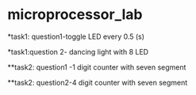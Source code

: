 # microprocessor_lab
*task1: question1-toggle LED every 0.5 (s)


*task1:question 2- dancing light with 8 LED



**task2: question1 -1 digit counter with seven segment


**task2: question2-4 digit counter with seven segment
